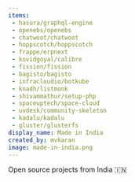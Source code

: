 ```yaml
---
items:
 - hasura/graphql-engine
 - openebs/openebs
 - chatwoot/chatwoot
 - hoppscotch/hoppscotch
 - frappe/erpnext
 - kovidgoyal/calibre
 - fission/fission
 - bagisto/bagisto
 - infracloudio/botkube
 - knadh/listmonk
 - shivammathur/setup-php
 - spaceuptech/space-cloud
 - uvdesk/community-skeleton
 - kadalu/kadalu
 - gluster/glusterfs
display_name: Made in India
created_by: mvkaran
image: made-in-india.png
---
```

Open source projects from India :india:
